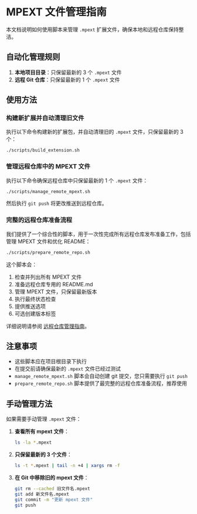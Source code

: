 # MPEXT 文件管理指南

本文档说明如何使用脚本来管理 `.mpext` 扩展文件，确保本地和远程仓库保持整洁。

## 自动化管理规则

1. **本地项目目录**：只保留最新的 3 个 `.mpext` 文件
2. **远程 Git 仓库**：只保留最新的 1 个 `.mpext` 文件

## 使用方法

### 构建新扩展并自动清理旧文件

执行以下命令构建新的扩展包，并自动清理旧的 `.mpext` 文件，只保留最新的 3 个：

```bash
./scripts/build_extension.sh
```

### 管理远程仓库中的 MPEXT 文件

执行以下命令确保远程仓库中只保留最新的 1 个 `.mpext` 文件：

```bash
./scripts/manage_remote_mpext.sh
```

然后执行 `git push` 将更改推送到远程仓库。

### 完整的远程仓库准备流程

我们提供了一个综合性的脚本，用于一次性完成所有远程仓库发布准备工作，包括管理 MPEXT 文件和优化 README：

```bash
./scripts/prepare_remote_repo.sh
```

这个脚本会：
1. 检查并列出所有 MPEXT 文件
2. 准备远程仓库专用的 README.md
3. 管理 MPEXT 文件，只保留最新版本
4. 执行最终状态检查
5. 提供推送选项
6. 可选创建版本标签

详细说明请参阅 [远程仓库管理指南](./REMOTE_REPO_GUIDE.md)。

## 注意事项

- 这些脚本应在项目根目录下执行
- 在提交前请确保最新的 `.mpext` 文件已经过测试
- `manage_remote_mpext.sh` 脚本会自动创建 git 提交，您只需要执行 `git push`
- `prepare_remote_repo.sh` 脚本提供了最完整的远程仓库准备流程，推荐使用

## 手动管理方法

如果需要手动管理 `.mpext` 文件：

1. **查看所有 mpext 文件**：

   ```bash
   ls -la *.mpext
   ```

2. **只保留最新的 3 个文件**：

   ```bash
   ls -t *.mpext | tail -n +4 | xargs rm -f
   ```

3. **在 Git 中移除旧的 mpext 文件**：
   ```bash
   git rm --cached 旧文件名.mpext
   git add 新文件名.mpext
   git commit -m "更新 mpext 文件"
   git push
   ```
